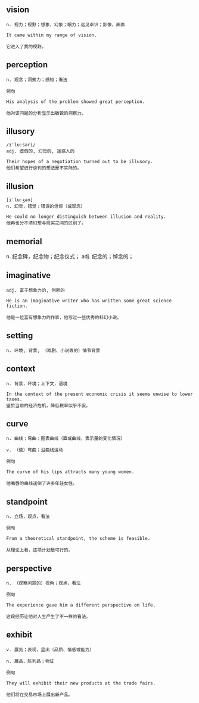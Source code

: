 ## vision
```
n. 视力；视野；想象，幻象；眼力；远见卓识；影像，画面

It came within my range of vision.

它进入了我的视野。
```
## perception
```
n. 观念；洞察力；感知；看法

例句

His analysis of the problem showed great perception.

他对该问题的分析显示出敏锐的洞察力。
```

## illusory
```
/ɪ'luːsəri/
adj. 虚假的, 幻觉的, 迷惑人的

Their hopes of a negotiation turned out to be illusory.
他们希望进行谈判的想法是不实际的。
```

## illusion
```
[iˈlu:ʒən]
n. 幻觉，错觉；错误的信仰（或观念）

He could no longer distinguish between illusion and reality.
他再也分不清幻想与现实之间的区别了。
```

## memorial
n. 纪念碑，纪念物；纪念仪式；
adj. 纪念的；悼念的；

## imaginative
```
adj. 富于想象力的, 创新的

He is an imaginative writer who has written some great science fiction.

他是一位富有想象力的作家，他写过一些优秀的科幻小说。
```
## setting
```
n. 环境, 背景, （戏剧、小说等的）情节背景
```
## context
```
n. 背景，环境；上下文，语境

In the context of the present economic crisis it seems unwise to lower taxes.
鉴於当前的经济危机，降低税率似乎不妥。
```
## curve
```
n. 曲线；弯曲；图表曲线（直或曲线，表示量的变化情况）

v. （使）弯曲；沿曲线运动

例句

The curve of his lips attracts many young women.

他嘴唇的曲线迷倒了许多年轻女性。
```
## standpoint
```
n. 立场，观点，看法

例句

From a theoretical standpoint, the scheme is feasible.

从理论上看，这项计划是可行的。
```
## perspective
```
n. （观察问题的）视角；观点，看法

例句

The experience gave him a different perspective on life.

这段经历让他对人生产生了不一样的看法。
```
## exhibit
```
v. 展览；表现，显出（品质、情感或能力）

n. 展品，陈列品；物证

例句

They will exhibit their new products at the trade fairs.

他们将在交易市场上展出新产品。
```